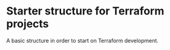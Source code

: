 # Starter structure for Terraform projects

A basic structure in order to start on Terraform development.


